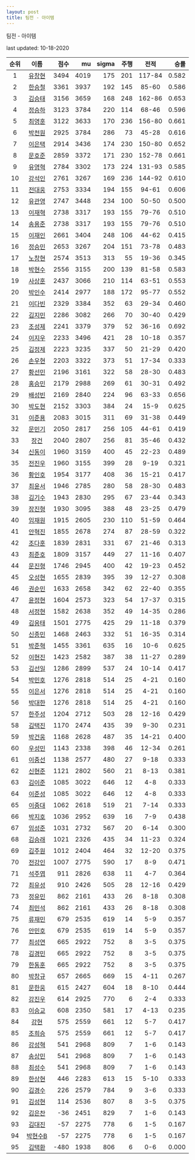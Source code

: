 ```yaml
---
layout: post
title: 팀전 - 아이템
---
```



팀전 - 아이템


last updated: 10-18-2020

| 순위 | 이름 | 점수 | mu | sigma | 주행 | 전적 | 승률 |
|:---:|:---:|---:|---:|---:|---:|:---:|---:|
| 1 | [유창현](../yuchanghyeon) | 3494 | 4019 | 175 | 201 | 117-84 | 0.582 |
| 2 | [한승철](../hanseungcheol) | 3361 | 3937 | 192 | 145 | 85-60 | 0.586 |
| 3 | [김승태](../gimseungtae) | 3156 | 3659 | 168 | 248 | 162-86 | 0.653 |
| 4 | [정승하](../jeongseungha) | 3123 | 3784 | 220 | 114 | 68-46 | 0.596 |
| 5 | [최영훈](../choiyeonghun) | 3122 | 3633 | 170 | 236 | 156-80 | 0.661 |
| 6 | [박천원](../bakcheonwon) | 2925 | 3784 | 286 | 73 | 45-28 | 0.616 |
| 7 | [이은택](../ieuntaek) | 2914 | 3436 | 174 | 230 | 150-80 | 0.652 |
| 8 | [문호준](../munhojun) | 2859 | 3372 | 171 | 230 | 152-78 | 0.661 |
| 9 | [유영혁](../yuyeonghyeok) | 2784 | 3302 | 173 | 224 | 131-93 | 0.585 |
| 10 | [강석인](../gangseokin) | 2761 | 3267 | 169 | 236 | 144-92 | 0.610 |
| 11 | [전대웅](../jeondaewoong) | 2753 | 3334 | 194 | 155 | 94-61 | 0.606 |
| 12 | [유관영](../yugwanyeong) | 2747 | 3448 | 234 | 100 | 50-50 | 0.500 |
| 13 | [이재혁](../ijaehyeok) | 2738 | 3317 | 193 | 155 | 79-76 | 0.510 |
| 14 | [송용준](../songyongjun) | 2738 | 3317 | 193 | 155 | 79-76 | 0.510 |
| 15 | [이재인](../ijaein) | 2661 | 3404 | 248 | 106 | 44-62 | 0.415 |
| 16 | [정승민](../jeongseungmin) | 2653 | 3267 | 204 | 151 | 73-78 | 0.483 |
| 17 | [노창현](../nochanghyeon) | 2574 | 3513 | 313 | 55 | 19-36 | 0.345 |
| 18 | [박현수](../bakhyeonsu) | 2556 | 3155 | 200 | 139 | 81-58 | 0.583 |
| 19 | [사상훈](../sasanghun) | 2437 | 3066 | 210 | 114 | 63-51 | 0.553 |
| 20 | [박인수](../bakinsu) | 2414 | 2977 | 188 | 172 | 95-77 | 0.552 |
| 21 | [이다빈](../idabin) | 2329 | 3384 | 352 | 63 | 29-34 | 0.460 |
| 22 | [김지민](../gimjimin) | 2286 | 3082 | 266 | 70 | 30-40 | 0.429 |
| 23 | [조성제](../joseongje) | 2241 | 3379 | 379 | 52 | 36-16 | 0.692 |
| 24 | [이지우](../ijiu) | 2233 | 3496 | 421 | 28 | 10-18 | 0.357 |
| 25 | [김정제](../gimjeongje) | 2223 | 3235 | 337 | 50 | 21-29 | 0.420 |
| 26 | [손우현](../sonuhyeon) | 2203 | 3322 | 373 | 51 | 17-34 | 0.333 |
| 27 | [황선민](../hwangseongmin) | 2196 | 3161 | 322 | 58 | 28-30 | 0.483 |
| 28 | [홍승민](../hongseungmin) | 2179 | 2988 | 269 | 61 | 30-31 | 0.492 |
| 29 | [배성빈](../baeseongbin) | 2169 | 2840 | 224 | 96 | 63-33 | 0.656 |
| 30 | [박도현](../bakdohyeon) | 2152 | 3303 | 384 | 24 | 15-9 | 0.625 |
| 31 | [이준용](../ijunyong) | 2083 | 3015 | 311 | 69 | 31-38 | 0.449 |
| 32 | [문민기](../munmingi) | 2050 | 2817 | 256 | 105 | 44-61 | 0.419 |
| 33 | [장건](../janggeon) | 2040 | 2807 | 256 | 81 | 35-46 | 0.432 |
| 34 | [신동이](../shindongi) | 1960 | 3159 | 400 | 45 | 22-23 | 0.489 |
| 35 | [전진우](../jeonjinwoo) | 1960 | 3155 | 399 | 28 | 9-19 | 0.321 |
| 36 | [황인호](../hwanginho) | 1954 | 3177 | 408 | 36 | 15-21 | 0.417 |
| 37 | [최윤서](../choiyunseo) | 1946 | 2785 | 280 | 58 | 28-30 | 0.483 |
| 38 | [김기수](../gimgisu) | 1943 | 2830 | 295 | 67 | 23-44 | 0.343 |
| 39 | [장진형](../jangjinhyeong) | 1930 | 3095 | 388 | 48 | 23-25 | 0.479 |
| 40 | [임재원](../imjaewon) | 1915 | 2605 | 230 | 110 | 51-59 | 0.464 |
| 41 | [안혁진](../anhyeokjin) | 1855 | 2678 | 274 | 87 | 28-59 | 0.322 |
| 42 | [조다훈](../jodahun) | 1839 | 2831 | 331 | 67 | 21-46 | 0.313 |
| 43 | [최준호](../choijunho) | 1809 | 3157 | 449 | 27 | 11-16 | 0.407 |
| 44 | [문진형](../munjinhyeong) | 1746 | 2945 | 400 | 42 | 19-23 | 0.452 |
| 45 | [오성현](../oseonghyeon) | 1655 | 2839 | 395 | 39 | 12-27 | 0.308 |
| 46 | [권순민](../gweonsoonmin) | 1633 | 2658 | 342 | 62 | 22-40 | 0.355 |
| 47 | [윤정현](../yunjeonghyeon) | 1604 | 2573 | 323 | 54 | 17-37 | 0.315 |
| 48 | [서정현](../seojeonghyeon) | 1582 | 2638 | 352 | 49 | 14-35 | 0.286 |
| 49 | [김응태](../gimeungtae) | 1501 | 2775 | 425 | 29 | 11-18 | 0.379 |
| 50 | [신종민](../shinjongmin) | 1468 | 2463 | 332 | 51 | 16-35 | 0.314 |
| 51 | [박준혁](../bakjunhyeok) | 1455 | 3361 | 635 | 16 | 10-6 | 0.625 |
| 52 | [이현진](../ihyeonjin) | 1423 | 2582 | 387 | 38 | 11-27 | 0.289 |
| 53 | [김선일](../gimseonil) | 1286 | 2899 | 537 | 24 | 10-14 | 0.417 |
| 54 | [박민호](../bakminho) | 1276 | 2818 | 514 | 25 | 4-21 | 0.160 |
| 55 | [이은서](../ieunseo) | 1276 | 2818 | 514 | 25 | 4-21 | 0.160 |
| 56 | [박대한](../bakdaehan) | 1276 | 2818 | 514 | 25 | 4-21 | 0.160 |
| 57 | [한주성](../hanjuseong) | 1204 | 2712 | 503 | 28 | 12-16 | 0.429 |
| 58 | [김택진](../gimtaekjin) | 1170 | 2474 | 435 | 39 | 9-30 | 0.231 |
| 59 | [박건웅](../bakgeonung) | 1168 | 2628 | 487 | 35 | 14-21 | 0.400 |
| 60 | [우성민](../useongmin) | 1143 | 2338 | 398 | 46 | 12-34 | 0.261 |
| 61 | [이중선](../ijungseon) | 1138 | 2577 | 480 | 27 | 9-18 | 0.333 |
| 62 | [신현준](../shinhyeonjun) | 1121 | 2802 | 560 | 21 | 8-13 | 0.381 |
| 63 | [김이준](../gimijun) | 1085 | 3022 | 646 | 12 | 4-8 | 0.333 |
| 64 | [이준성](../ijunseong) | 1085 | 3022 | 646 | 12 | 4-8 | 0.333 |
| 65 | [이중대](../ijungdae) | 1062 | 2618 | 519 | 21 | 7-14 | 0.333 |
| 66 | [박지호](../bakjiho) | 1036 | 2952 | 639 | 16 | 7-9 | 0.438 |
| 67 | [임성준](../imseongjun) | 1031 | 2732 | 567 | 20 | 6-14 | 0.300 |
| 68 | [김승래](../gimseungrae) | 1021 | 2326 | 435 | 34 | 11-23 | 0.324 |
| 69 | [김주원](../gimjuwon) | 1012 | 2404 | 464 | 32 | 12-20 | 0.375 |
| 70 | [전강인](../jeongangin) | 1007 | 2775 | 590 | 17 | 8-9 | 0.471 |
| 71 | [석주엽](../seokjuyeob) | 911 | 2826 | 638 | 11 | 4-7 | 0.364 |
| 72 | [최유성](../choiyuseong) | 910 | 2426 | 505 | 28 | 12-16 | 0.429 |
| 73 | [정유민](../jeongyumin) | 862 | 2161 | 433 | 26 | 8-18 | 0.308 |
| 74 | [최민석](../choiminseok) | 862 | 2161 | 433 | 26 | 8-18 | 0.308 |
| 75 | [류재민](../ryujaemin) | 679 | 2535 | 619 | 14 | 5-9 | 0.357 |
| 76 | [안민호](../anminho) | 679 | 2535 | 619 | 14 | 5-9 | 0.357 |
| 77 | [최성연](../choiseongyeon) | 665 | 2922 | 752 | 8 | 3-5 | 0.375 |
| 78 | [김경민](../gimgyeongmin) | 665 | 2922 | 752 | 8 | 3-5 | 0.375 |
| 79 | [한동훈](../handonghun) | 665 | 2922 | 752 | 8 | 3-5 | 0.375 |
| 80 | [박창규](../bakchanggyu) | 657 | 2665 | 669 | 15 | 4-11 | 0.267 |
| 81 | [문한웅](../munhanung) | 615 | 2427 | 604 | 18 | 8-10 | 0.444 |
| 82 | [강진우](../gangjinwu) | 614 | 2925 | 770 | 6 | 2-4 | 0.333 |
| 83 | [이승교](../iseunggyo) | 608 | 2350 | 581 | 17 | 4-13 | 0.235 |
| 84 | [강현](../ganghyeon) | 575 | 2559 | 661 | 12 | 5-7 | 0.417 |
| 85 | [조희승](../joheeseung) | 575 | 2559 | 661 | 12 | 5-7 | 0.417 |
| 86 | [강성혁](../gangseonghyeok) | 541 | 2968 | 809 | 7 | 1-6 | 0.143 |
| 87 | [송상민](../songsangmin) | 541 | 2968 | 809 | 7 | 1-6 | 0.143 |
| 88 | [최성수](../choiseongsu) | 541 | 2968 | 809 | 7 | 1-6 | 0.143 |
| 89 | [한상현](../hansanghyeon) | 446 | 2283 | 613 | 15 | 5-10 | 0.333 |
| 90 | [김경수](../gimgyeongsu) | 226 | 2579 | 784 | 9 | 3-6 | 0.333 |
| 91 | [김성현](../gimseonghyeon) | 114 | 2536 | 807 | 8 | 3-5 | 0.375 |
| 92 | [김은찬](../gimeunchan) | -36 | 2451 | 829 | 7 | 1-6 | 0.143 |
| 93 | [김대진](../gimdaejin) | -57 | 2275 | 778 | 6 | 1-5 | 0.167 |
| 94 | [박현수B](../bakhyeonsu-b) | -57 | 2275 | 778 | 6 | 1-5 | 0.167 |
| 95 | [김택환](../gimtaekhwan) | -480 | 1938 | 806 | 6 | 0-6 | 0.000 |
